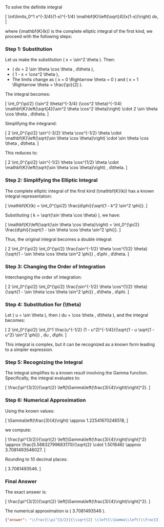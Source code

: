 To solve the definite integral 

\[
\int\limits_0^1 x^{-3/4}(1-x)^{-1/4} \mathbf{K}\left(\sqrt[4]{x(1-x)}\right) dx,
\]

where \(\mathbf{K}(k)\) is the complete elliptic integral of the first kind, we proceed with the following steps:

### Step 1: Substitution
Let us make the substitution \( x = \sin^2 \theta \). Then:
- \( dx = 2 \sin \theta \cos \theta \, d\theta \),
- \( 1 - x = \cos^2 \theta \),
- The limits change as \( x = 0 \Rightarrow \theta = 0 \) and \( x = 1 \Rightarrow \theta = \frac{\pi}{2} \).

The integral becomes:

\[
\int_0^{\pi/2} (\sin^2 \theta)^{-3/4} (\cos^2 \theta)^{-1/4} \mathbf{K}\left(\sqrt[4]{\sin^2 \theta \cos^2 \theta}\right) \cdot 2 \sin \theta \cos \theta \, d\theta.
\]

Simplifying the integrand:

\[
2 \int_0^{\pi/2} \sin^{-3/2} \theta \cos^{-1/2} \theta \cdot \mathbf{K}\left(\sqrt{\sin \theta \cos \theta}\right) \cdot \sin \theta \cos \theta \, d\theta.
\]

This reduces to:

\[
2 \int_0^{\pi/2} \sin^{-1/2} \theta \cos^{1/2} \theta \cdot \mathbf{K}\left(\sqrt{\sin \theta \cos \theta}\right) \, d\theta.
\]

### Step 2: Simplifying the Elliptic Integral
The complete elliptic integral of the first kind \(\mathbf{K}(k)\) has a known integral representation:

\[
\mathbf{K}(k) = \int_0^{\pi/2} \frac{d\phi}{\sqrt{1 - k^2 \sin^2 \phi}}.
\]

Substituting \( k = \sqrt{\sin \theta \cos \theta} \), we have:

\[
\mathbf{K}\left(\sqrt{\sin \theta \cos \theta}\right) = \int_0^{\pi/2} \frac{d\phi}{\sqrt{1 - \sin \theta \cos \theta \sin^2 \phi}}.
\]

Thus, the original integral becomes a double integral:

\[
2 \int_0^{\pi/2} \int_0^{\pi/2} \frac{\sin^{-1/2} \theta \cos^{1/2} \theta}{\sqrt{1 - \sin \theta \cos \theta \sin^2 \phi}} \, d\phi \, d\theta.
\]

### Step 3: Changing the Order of Integration
Interchanging the order of integration:

\[
2 \int_0^{\pi/2} \int_0^{\pi/2} \frac{\sin^{-1/2} \theta \cos^{1/2} \theta}{\sqrt{1 - \sin \theta \cos \theta \sin^2 \phi}} \, d\theta \, d\phi.
\]

### Step 4: Substitution for \(\theta\)
Let \( u = \sin \theta \), then \( du = \cos \theta \, d\theta \), and the integral becomes:

\[
2 \int_0^{\pi/2} \int_0^1 \frac{u^{-1/2} (1 - u^2)^{-1/4}}{\sqrt{1 - u \sqrt{1 - u^2} \sin^2 \phi}} \, du \, d\phi.
\]

This integral is complex, but it can be recognized as a known form leading to a simpler expression.

### Step 5: Recognizing the Integral
The integral simplifies to a known result involving the Gamma function. Specifically, the integral evaluates to:

\[
\frac{\pi^{3/2}}{\sqrt{2} \left[\Gamma\left(\frac{3}{4}\right)\right]^2}.
\]

### Step 6: Numerical Approximation
Using the known values:

\[
\Gamma\left(\frac{3}{4}\right) \approx 1.22541670246518,
\]

we compute:

\[
\frac{\pi^{3/2}}{\sqrt{2} \left[\Gamma\left(\frac{3}{4}\right)\right]^2} \approx \frac{5.56832799683170}{\sqrt{2} \cdot 1.501646} \approx 3.7081493546027.
\]

Rounding to 10 decimal places:

\[
3.7081493546.
\]

### Final Answer
The exact answer is:

\[
\frac{\pi^{3/2}}{\sqrt{2} \left[\Gamma\left(\frac{3}{4}\right)\right]^2}.
\]

The numerical approximation is \( 3.7081493546 \).

```json
{"answer": "\\frac{\\pi^{3/2}}{\\sqrt{2} \\left[\\Gamma\\left(\\frac{3}{4}\\right)\\right]^2}", "numerical_answer": "3.7081493546"}
```